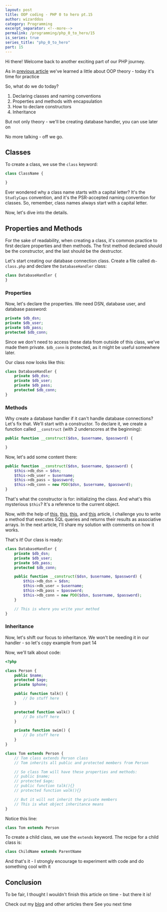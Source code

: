 ```yaml
---
layout: post
title: OOP coding - PHP 0 to hero pt.15
author: wizarddos
category: Programming
excerpt_separator: <!--more-->
permalink: /programming/php_0_to_hero/15
is_series: true
series_title: "php_0_to_hero"
part: 15
---
```


Hi there! Welcome back to another exciting part of our PHP journey. 

As in [previous article](https://wizarddos.github.io/blog/programming/php_0_to_hero/14) we've learned a little about OOP theory - today it's time for practice

<!--more-->
So, what do we do today?

1. Declaring classes and naming conventions
2. Properties and methods with encapsulation
3. How to declare constructors
4. Inheritance

But not only theory - we'll be creating database handler, you can use later on

No more talking - off we go.

## Classes

To create a class, we use the `class` keyword:

```php
class ClassName {

}
```

Ever wondered why a class name starts with a capital letter? 
It's the `StudlyCaps` convention, and it's the PSR-accepted naming convention for classes. 
So, remember, class names always start with a capital letter.

Now, let's dive into the details.

## Properties and Methods

For the sake of readability, when creating a class, it's common practice to first declare properties and then methods. 
The first method declared should be the constructor, and the last should be the destructor.

Let's start creating our database connection class. Create a file called `db-class.php` and declare the `DatabaseHandler` class:

```php
class DatabaseHandler {
}
```

### Properties

Now, let's declare the properties. We need DSN, database user, and database password:

```php
private $db_dsn;
private $db_user;
private $db_pass;
protected $db_conn;
```

Since we don't need to access these data from outside of this class, we've made them private. `$db_conn` is protected, as it might be useful somewhere later.

Our class now looks like this:

```php
class DatabaseHandler {
    private $db_dsn;
    private $db_user;
    private $db_pass;
    protected $db_conn;
}
```

### Methods

Why create a database handler if it can't handle database connections? Let's fix that. 
We'll start with a constructor. To declare it, we create a function called `__construct` (with 2 underscores at the beginning):

```php
public function __construct($dsn, $username, $password) {

}
```

Now, let's add some content there:

```php
public function __construct($dsn, $username, $password) {
    $this->db_dsn = $dsn;
    $this->db_user = $username;
    $this->db_pass = $password;
    $this->db_conn = new PDO($dsn, $username, $password);
}
```

That's what the constructor is for: initializing the class. 
And what's this mysterious `$this`? It's a reference to the current object.

Now, with the help of [this](https://wizarddos.github.io/blog/programming/php_0_to_hero/12), [this](https://wizarddos.github.io/blog/programming/php_0_to_hero/14), [this](https://wizarddos.github.io/blog/programming/php_0_to_hero/13), and [this](https://wizarddos.github.io/blog/programming/php_0_to_hero/9) article, I challenge you to write a method that executes SQL queries and returns their results as associative arrays. In the next article, I'll share my solution with comments on how it works.

That's it! Our class is ready:

```php
class DatabaseHandler {
    private $db_dsn;
    private $db_user;
    private $db_pass;
    protected $db_conn;

    public function __construct($dsn, $username, $password) {
        $this->db_dsn = $dsn;
        $this->db_user = $username;
        $this->db_pass = $password;
        $this->db_conn = new PDO($dsn, $username, $password);
    }

    // This is where you write your method
}
```

### Inheritance

Now, let's shift our focus to inheritance. 
We won't be needing it in our handler - so let's copy example from part 14

Now, we'll talk about code:

```php
<?php

class Person {
    public $name;
    protected $age;
    private $phone;

    public function talk() {
        // Do stuff here
    }

    protected function walk() {
        // Do stuff here
    }

    private function swim() {
        // Do stuff here
    }
}

class Tom extends Person {
    // Tom class extends Person class
    // Tom inherits all public and protected members from Person

    // So class Tom will have these properties and methods:
    // public $name;
    // protected $age;
    // public function talk(){}
    // protected function walk(){}

    // But it will not inherit the private members
    // This is what object inheritance means
}
```

Notice this line:

```php
class Tom extends Person
```

To create a child class, we use the `extends` keyword. The recipe for a child class is:

```php
class ChildName extends ParentName
```

And that's it - I strongly encourage to experiment with code and do something cool with it

## Conclusion

To be fair, I thought I wouldn't finish this article on time - but there it is!

Check out my [blog](https://wizarddos.github.io/blog/) and other articles there
See you next time
